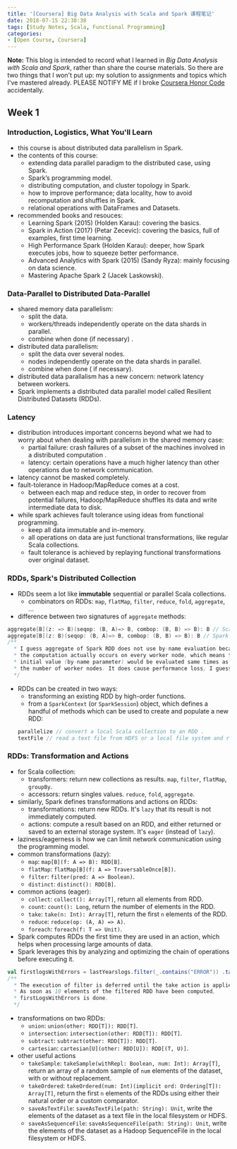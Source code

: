 ```yaml
---
title: '[Coursera] Big Data Analysis with Scala and Spark 课程笔记'
date: 2018-07-15 22:38:38
tags: [Study Notes, Scala, Functional Programming]
categories:
- [Open Course, Coursera]
---
```


**Note:**
This blog is intended to record what I learned in *Big Data Analysis with Scala and Spark*, rather than share the course materials. So there are two things that I won't put up: my solution to assignments and topics which I've mastered already.
PLEASE NOTIFY ME if I broke [Coursera Honor Code](https://learner.coursera.help/hc/en-us/articles/209818863-Coursera-Honor-Code) accidentally.

## Week 1

### Introduction, Logistics, What You'll Learn

- this course is about distributed data parallelism in Spark.
- the contents of this course:
    - extending data parallel paradigm to the distributed case, using Spark.
    - Spark’s programming model.
    - distributing computation, and cluster topology in Spark.
    - how to improve performance; data locality, how to avoid recomputation and shuffles in Spark.
    - relational operations with DataFrames and Datasets.
- recommended books and resouces:
    - Learning Spark (2015) (Holden Karau): covering the basics.
    - Spark in Action (2017) (Petar Zecevic): covering the basics, full of examples, first time learning.
    - High Performance Spark (Holden Karau): deeper, how Spark executes jobs, how to squeeze better performance.
    - Advanced Analytics with Spark (2015) (Sandy Ryza): mainly focusing on data science.
    - Mastering Apache Spark 2 (Jacek Laskowski).

### Data-Parallel to Distributed Data-Parallel

- shared memory data parallelism:
    - split the data.
    - workers/threads independently operate on the data shards in parallel.
    - combine when done (if necessary) .
- distributed data parallelism:
    - split the data over several nodes.
    - nodes independently operate on the data shards in parallel.
    - combine when done ( if necessary).
- distributed data parallalism has a new concern: network latency between workers.
- Spark implements a distributed data parallel model called Resilient Distributed Datasets (RDDs).

### Latency

- distribution introduces important concerns beyond what we had to worry about when dealing with parallelism in the shared memory case:
    - partial failure: crash failures of a subset of the machines involved in a distributed computation .
    - latency: certain operations have a much higher latency than other operations due to network communication.
- latency cannot be masked completely.
- fault-tolerance in Hadoop/MapReduce comes at a cost.
    - between each map and reduce step, in order to recover from potential failures, Hadoop/MapReduce shuffles its data and write intermediate data to disk.
- while spark achieves fault tolerance using ideas from functional programming.
    - keep all data immutable and in-memory.
    - all operations on data are just functional transformations, like regular Scala collections.
    - fault tolerance is achieved by replaying functional transformations over original dataset.

### RDDs, Spark's Distributed Collection

- RDDs seem a lot like **immutable** sequential or parallel Scala collections.
    - combinators on RDDs: `map`, `flatMap`, `filter`, `reduce`, `fold`, `aggregate`, ...
- difference between two signatures of `aggregate` methods:
```scala
aggregate[B](z: => B)(seqop: (B, A)=> B, combop: (B, B) => B): B // Scala, by-name
aggregate[B](z: B)(seqop: (B, A)=> B, combop: (B, B) => B): B // Spark RDD, by-value
/**
  * I guess aggregate of Spark RDD does not use by-name evaluation because
  * the computation actually occurs on every worker node, which means the
  * initial value (by-name parameter) would be evaluated same times as
  * the number of worker nodes. It does cause performance loss, I guess.
  */
```
- RDDs can be created in two ways:
    - transforming an existing RDD by high-order functions.
    - from a `SparkContext` (or `SparkSession`) object, which defines a handful of methods which can be used to create and populate a new RDD:
    ```scala
    parallelize // convert a local Scala collection to an RDD .
    textFile // read a text file from HDFS or a local file system and return an RDD of String
    ```

### RDDs: Transformation and Actions

- for Scala collection:
    - transformers: return new collections as results. `map`, `filter`, `flatMap`, `groupBy`.
    - accessors: return singles values. `reduce`, `fold`, `aggregate`.
- similarly, Spark defines transformations and actions on RDDs:
    - transformations: return new RDDs. It's `lazy` that its result is not immediately computed.
    - actions: compute a result based on an RDD, and either returned or saved to an external storage system. It's `eager` (instead of `lazy`).
- laziness/eagerness is how we can limit network communication using the programming model.
- common transformations (lazy):
    - `map`: `map[B](f: A => B): RDD[B]`.
    - `flatMap`: `flatMap[B](f: A => TraversableOnce[B])`.
    - `filter`: `filter(pred: A => Boolean)`.
    - `distinct`: `distinct(): RDD[B]`.
- common actions (eager):
    - `collect`: `collect(): Array[T]`, return all elements from RDD.
    - `count`: `count(): Long`, return the number of elements in the RDD.
    - `take`: `take(n: Int): Array[T]`, return the first `n` elements of the RDD.
    - `reduce`: `reduce(op: (A, A) => A)`.
    - `foreach`: `foreach(f: T => Unit)`.
- Spark computes RDDs the first time they are used in an action, which helps when processing large amounts of data.
- Spark leverages this by analyzing and optimizing the chain of operations before executing it.
```scala
val firstlogsWithErrors = lastYearslogs.filter(_.contains("ERROR")) .take(10)
/**
  * The execution of filter is deferred until the take action is applied.
  * As soon as 10 elements of the filtered RDD have been computed,
  * firstLogsWithErrors is done.
  */
```
- transformations on two RDDs:
    - `union`: `union(other: RDD[T]): RDD[T]`.
    - `intersection`: `intersection(other: RDD[T]): RDD[T]`.
    - `subtract`: `subtract(other: RDD[T]): RDD[T]`.
    - `cartesian`: `cartesian[U](other: RDD[U]): RDD[(T, U)]`.
- other useful actions
    - `takeSample`: `takeSample(withRepl: Boolean, num: Int): Array[T]`, return an array of a random sample of `num` elements of the dataset, with or without replacement.
    - `takeOrdered`: `takeOrdered(num: Int)(implicit ord: Ordering[T]): Array[T]`, return the first `n` elements of the RDDs using either their natural order or a custom comparator.
    - `saveAsTextFile`: `saveAsTextFile(path: String): Unit`, write the elements of the dataset as a text file in the local filesystem or HDFS.
    - `saveAsSequenceFile`: `saveAsSequenceFile(path: String): Unit`, write the elements of the dataset as a Hadoop SequenceFile in the local filesystem or HDFS.
